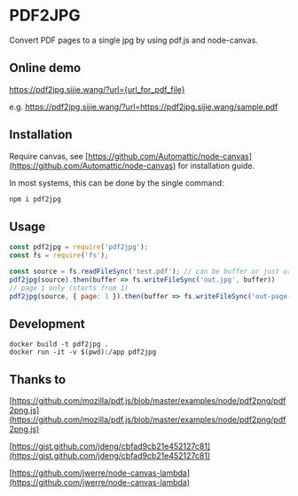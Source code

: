 # PDF2JPG

Convert PDF pages to a single jpg by using pdf.js and node-canvas.

## Online demo

https://pdf2jpg.sijie.wang/?url={url_for_pdf_file}

e.g. https://pdf2jpg.sijie.wang/?url=https://pdf2jpg.sijie.wang/sample.pdf

## Installation

Require canvas, see [https://github.com/Automattic/node-canvas](https://github.com/Automattic/node-canvas) for installation guide.

In most systems, this can be done by the single command:

```sh
npm i pdf2jpg
```

## Usage

```js
const pdf2jpg = require('pdf2jpg');
const fs = require('fs');

const source = fs.readFileSync('test.pdf'); // can be buffer or just url
pdf2jpg(source).then(buffer => fs.writeFileSync('out.jpg', buffer))
// page 1 only (starts from 1)
pdf2jpg(source, { page: 1 }).then(buffer => fs.writeFileSync('out-page-1.jpg', buffer))
```

## Development

```
docker build -t pdf2jpg .
docker run -it -v $(pwd):/app pdf2jpg
```

## Thanks to

[https://github.com/mozilla/pdf.js/blob/master/examples/node/pdf2png/pdf2png.js](https://github.com/mozilla/pdf.js/blob/master/examples/node/pdf2png/pdf2png.js)

[https://gist.github.com/jdeng/cbfad9cb21e452127c81](https://gist.github.com/jdeng/cbfad9cb21e452127c81)

[https://github.com/jwerre/node-canvas-lambda](https://github.com/jwerre/node-canvas-lambda)
